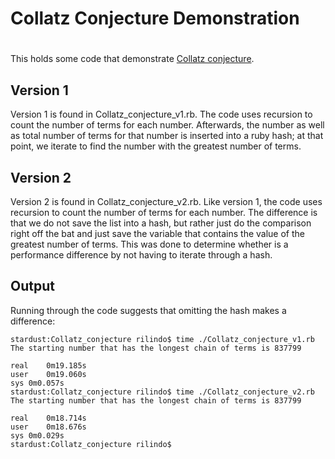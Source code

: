 # Collatz Conjecture Demonstration

#
This holds some code that demonstrate [Collatz conjecture](https://en.wikipedia.org/wiki/Collatz_conjecture).

## Version 1

Version 1 is found in Collatz_conjecture_v1.rb. The code uses recursion to count the number of terms for each number. Afterwards, the number as well as total number of terms for that number is inserted into a ruby hash; at that point, we iterate to find the number with the greatest number of terms.

## Version 2

Version 2 is found in Collatz_conjecture_v2.rb. Like version 1, the code uses recursion to count the number of terms for each number. The difference is that we do not save the list into a hash, but rather just do the comparison right off the bat and just save the variable that contains the value of the greatest number of terms. This was done to determine whether is a performance difference by not having to iterate through a hash.

## Output

Running through the code suggests that omitting the hash makes a difference:

```
stardust:Collatz_conjecture rilindo$ time ./Collatz_conjecture_v1.rb
The starting number that has the longest chain of terms is 837799

real	0m19.185s
user	0m19.060s
sys	0m0.057s
stardust:Collatz_conjecture rilindo$ time ./Collatz_conjecture_v2.rb
The starting number that has the longest chain of terms is 837799

real	0m18.714s
user	0m18.676s
sys	0m0.029s
stardust:Collatz_conjecture rilindo$ 
```

